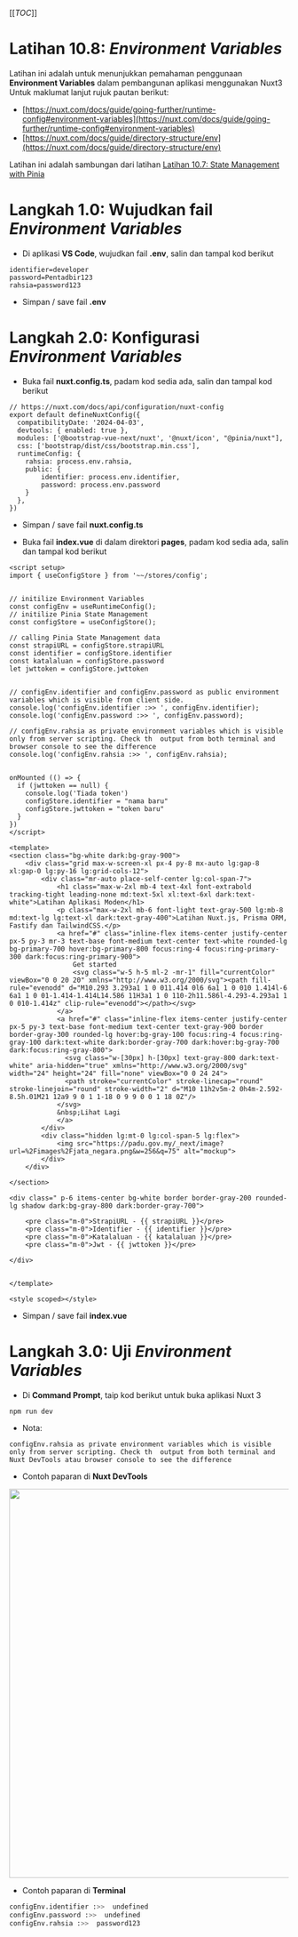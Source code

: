 [[_TOC_]]

# Latihan 10.8: _Environment Variables_
Latihan ini adalah untuk menunjukkan pemahaman penggunaan **Environment Variables** dalam pembangunan aplikasi menggunakan Nuxt3
<br>
Untuk maklumat lanjut rujuk pautan berikut:
- [https://nuxt.com/docs/guide/going-further/runtime-config#environment-variables](https://nuxt.com/docs/guide/going-further/runtime-config#environment-variables)
- [https://nuxt.com/docs/guide/directory-structure/env](https://nuxt.com/docs/guide/directory-structure/env)

Latihan ini adalah sambungan dari latihan [Latihan 10.7: State Management with Pinia](https://code.cloud-connect.asia/jdn/latihan-aplikasi-moden/-/blob/master/Latihan%2010%20-%20Nuxt.js/Latihan%2010.7%20-%20State%20Management%20with%20Pinia.md)

# Langkah 1.0: Wujudkan fail _Environment Variables_

* Di aplikasi **VS Code**, wujudkan fail **.env**, salin dan tampal kod berikut

```
identifier=developer
password=Pentadbir123
rahsia=password123
```

* Simpan / save fail **.env**

# Langkah 2.0: Konfigurasi _Environment Variables_

* Buka fail **nuxt.config.ts**, padam kod sedia ada, salin dan tampal kod berikut

```
// https://nuxt.com/docs/api/configuration/nuxt-config
export default defineNuxtConfig({
  compatibilityDate: '2024-04-03',
  devtools: { enabled: true },
  modules: ['@bootstrap-vue-next/nuxt', '@nuxt/icon', "@pinia/nuxt"],
  css: ['bootstrap/dist/css/bootstrap.min.css'],
  runtimeConfig: {
    rahsia: process.env.rahsia,
    public: {
        identifier: process.env.identifier,
        password: process.env.password
    }
  },
})
```

* Simpan / save fail **nuxt.config.ts**

* Buka fail **index.vue** di dalam direktori **pages**, padam kod sedia ada, salin dan tampal kod berikut

```vue
<script setup>
import { useConfigStore } from '~~/stores/config';


// initilize Environment Variables
const configEnv = useRuntimeConfig();
// initilize Pinia State Management
const configStore = useConfigStore();

// calling Pinia State Management data
const strapiURL = configStore.strapiURL
const identifier = configStore.identifier
const katalaluan = configStore.password
let jwttoken = configStore.jwttoken


// configEnv.identifier and configEnv.password as public environment variables which is visible from client side.
console.log('configEnv.identifier :>> ', configEnv.identifier);
console.log('configEnv.password :>> ', configEnv.password);

// configEnv.rahsia as private environment variables which is visible only from server scripting. Check th  output from both terminal and browser console to see the difference
console.log('configEnv.rahsia :>> ', configEnv.rahsia);


onMounted (() => {
  if (jwttoken == null) {
    console.log('Tiada token')
    configStore.identifier = "nama baru"
    configStore.jwttoken = "token baru"
  }
})
</script>

<template>
<section class="bg-white dark:bg-gray-900">
    <div class="grid max-w-screen-xl px-4 py-8 mx-auto lg:gap-8 xl:gap-0 lg:py-16 lg:grid-cols-12">
        <div class="mr-auto place-self-center lg:col-span-7">
            <h1 class="max-w-2xl mb-4 text-4xl font-extrabold tracking-tight leading-none md:text-5xl xl:text-6xl dark:text-white">Latihan Aplikasi Moden</h1>
            <p class="max-w-2xl mb-6 font-light text-gray-500 lg:mb-8 md:text-lg lg:text-xl dark:text-gray-400">Latihan Nuxt.js, Prisma ORM, Fastify dan TailwindCSS.</p>
            <a href="#" class="inline-flex items-center justify-center px-5 py-3 mr-3 text-base font-medium text-center text-white rounded-lg bg-primary-700 hover:bg-primary-800 focus:ring-4 focus:ring-primary-300 dark:focus:ring-primary-900">
                Get started
                <svg class="w-5 h-5 ml-2 -mr-1" fill="currentColor" viewBox="0 0 20 20" xmlns="http://www.w3.org/2000/svg"><path fill-rule="evenodd" d="M10.293 3.293a1 1 0 011.414 0l6 6a1 1 0 010 1.414l-6 6a1 1 0 01-1.414-1.414L14.586 11H3a1 1 0 110-2h11.586l-4.293-4.293a1 1 0 010-1.414z" clip-rule="evenodd"></path></svg>
            </a>
            <a href="#" class="inline-flex items-center justify-center px-5 py-3 text-base font-medium text-center text-gray-900 border border-gray-300 rounded-lg hover:bg-gray-100 focus:ring-4 focus:ring-gray-100 dark:text-white dark:border-gray-700 dark:hover:bg-gray-700 dark:focus:ring-gray-800">
              <svg class="w-[30px] h-[30px] text-gray-800 dark:text-white" aria-hidden="true" xmlns="http://www.w3.org/2000/svg" width="24" height="24" fill="none" viewBox="0 0 24 24">
              <path stroke="currentColor" stroke-linecap="round" stroke-linejoin="round" stroke-width="2" d="M10 11h2v5m-2 0h4m-2.592-8.5h.01M21 12a9 9 0 1 1-18 0 9 9 0 0 1 18 0Z"/>
            </svg> 
            &nbsp;Lihat Lagi
            </a> 
        </div>
        <div class="hidden lg:mt-0 lg:col-span-5 lg:flex">
            <img src="https://padu.gov.my/_next/image?url=%2Fimages%2Fjata_negara.png&w=256&q=75" alt="mockup">
        </div>                
    </div>
    
</section>

<div class=" p-6 items-center bg-white border border-gray-200 rounded-lg shadow dark:bg-gray-800 dark:border-gray-700">

    <pre class="m-0">StrapiURL - {{ strapiURL }}</pre>
    <pre class="m-0">Identifier - {{ identifier }}</pre>
    <pre class="m-0">Katalaluan - {{ katalaluan }}</pre>
    <pre class="m-0">Jwt - {{ jwttoken }}</pre>
    
</div>


</template>

<style scoped></style>

```

* Simpan / save fail **index.vue**

# Langkah 3.0: Uji _Environment Variables_

* Di **Command Prompt**, taip kod berikut untuk buka aplikasi Nuxt 3

```
npm run dev
```

* Nota:

`configEnv.rahsia as private environment variables which is visible only from server scripting. Check th  output from both terminal and Nuxt DevTools atau browser console to see the difference`


* Contoh paparan di **Nuxt DevTools**

<img src="/uploads/0fd10e015788ff4e0a0a55390e98568a/image.png" width=700>

* Contoh paparan di **Terminal**

```bash
configEnv.identifier :>>  undefined
configEnv.password :>>  undefined
configEnv.rahsia :>>  password123
```
